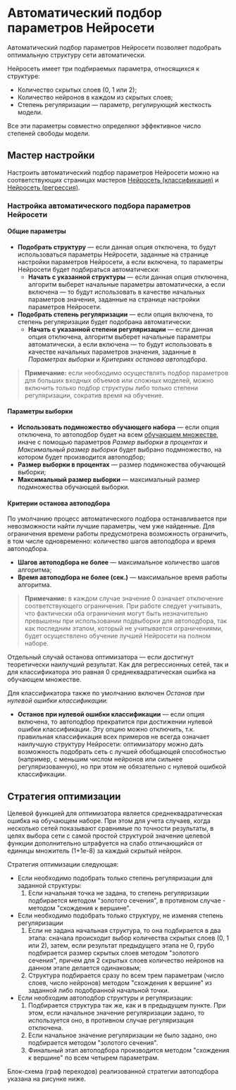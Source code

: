 # Автоматический подбор параметров Нейросети

Автоматический подбор параметров Нейросети позволяет подобрать оптимальную структуру сети автоматически.

Нейросеть имеет три подбираемых параметра, относящихся к структуре:

* Количество скрытых слоев (0, 1 или 2);
* Количество нейронов в каждом из скрытых слоев;
* Степень регуляризации — параметр, регулирующий жесткость модели.

Все эти параметры совместно определяют эффективное число степеней свободы модели.

## Мастер настройки

Настроить автоматический подбор параметров Нейросети можно на соответствующих страницах мастеров [Нейросеть (классификация)](./neural-network-classification.md) и [Нейросеть (регрессия)](./neural-network-regression.md).

### Настройка автоматического подбора параметров Нейросети

#### Общие параметры

* **Подобрать структуру** — если данная опция отключена, то будут использоваться параметры Нейросети, заданные на странице настройки параметров Нейросети, а если включена, то параметры Нейросети будет подбираться автоматически:
  * **Начать с указанной структуры** — если данная опция отключена, алгоритм выберет начальные параметры автоматически, а если включена — то будут использовать в качестве начальных параметров значения, заданные на странице настройки параметров Нейросети.
* **Подобрать степень регуляризации** — если опция включена, то степень регуляризации будет подобрана автоматически:
  * **Начать с указанной степени регуляризации** — если данная опция отключена, алгоритм выберет начальные параметры автоматически, а если включена — то будут использовать в качестве начальных параметров значения, заданные в *Параметрах выборки* и *Критериях останова автоподбора*.

> **Примечание:** если необходимо осуществлять подбор параметров для больших входных объемов или сложных моделей, можно включить только подбор структуры либо только степени регуляризации, сократив время на обучение.

#### Параметры выборки

* **Использовать подмножество обучающего набора** — если опция отключена, то автоподбор будет на всем [обучающем множестве](https://wiki.loginom.ru/articles/training-set.html), иначе с помощью параметров *Размер выборки в процентах* и *Максимальный размер выборки* будет выбрано подмножество, на котором будет производится автоподбор;
* **Размер выборки в процентах** — размер подмножества обучающей выборки;
* **Максимальный размер выборки** — максимальный размер подмножества обучающей выборки.

#### Критерии останова автоподбора

По умолчанию процесс автоматического подбора останавливается при невозможности найти лучшие параметры, чем уже найденные. Для ограничения времени работы предусмотрена возможность ограничить, в том числе одновременно: количество шагов автоподбора и время автоподбора.

* **Шагов автоподбора не более** — максимальное количество шагов алгоритма;
* **Время автоподбора не более (сек.)** — максимальное время работы алгоритма.

>**Примечание:** в каждом случае значение 0 означает отключение соответствующего ограничения. При работе следует учитывать, что фактически оба ограничения могут быть незначительно превышены при использовании подвыборки для автоподбора, так как последним этапом, который не учитывается ограничениями, будет осуществлено обучение лучшей Нейросети на полном наборе.

Отдельный случай останова оптимизатора — если достигнут теоретически наилучший результат. Как для регрессионных сетей, так и для классификатора это равная 0 среднеквадратическая ошибка на обучающем множестве.

Для классификатора также по умолчанию включен *Останов при нулевой ошибки классификации*:

* **Останов при нулевой ошибки классификации** — если опция включена, то автоподбор прекратится при достижении нулевой ошибки классификации. Эту опцию можно отключить, т.к. правильная классификация всех примеров не всегда означает наилучшую структуру Нейросети: оптимизатору можно дать возможность подобрать сеть с лучшей обобщающей способностью (например, с меньшим числом нейронов или сильнее регуляризованную), но при этом не обязательно с нулевой ошибкой классификации.

## Стратегия оптимизации

Целевой функцией для оптимизатора является среднеквадратическая ошибка на обучающем наборе. При этом для учета случаев, когда несколько сетей показывают сравнимые по точности результаты, в целях выбора сети с самой простой структурой значение целевой функции дополнительно штрафуется на слабо отличающийся от единицы множитель (1+1e-8) за каждый скрытый нейрон.

Стратегия оптимизации следующая:

* Если необходимо подобрать только степень регуляризации для заданной структуры:
  1. Если начальная точка не задана, то степень регуляризации подбирается методом "золотого сечения", в противном случае - методом "схождения к вершине".
* Если необходимо подобрать только структуру, не изменяя степень регуляризации
  1. Если не задана начальная структура, то она подбирается в два этапа: сначала происходит выбор количества скрытых слоев (0, 1 или 2), затем, если результат предыдущего этапа не 0, грубо подбирается размер скрытых слоев методом "золотого сечения", причем для 2 скрытых слоев количество нейронов на данном этапе делается одинаковым;
  2. Структура подбирается сразу по всем трем параметрам (число слоев, число нейронов) методом "схождения к вершине" из заданной либо подобранной начальной точки.
* Если необходим автоподбор структуры и регуляризации:
  1. Подбирается структура так же, как и в предыдущем пункте. При этом, если начальное значение регуляризации задано, то используется оно, в противном случае регуляризация отключена.
  2. Если начальное значение регуляризации не было задано, оно подбирается методом "золотого сечения".
  3. Финальный этап автоподбора производится методом "схождения к вершине" по всем четырем параметрам.

Блок-схема (граф переходов) реализованной стратегии автоподбора указана на рисунке ниже.
